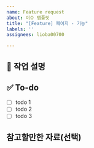 ```yaml
---
name: Feature request
about: 이슈 템플릿
title: "[Feature] 페이지 - 기능"
labels: ''
assignees: lioba00700

---
```


## 💼 작업 설명
<!-- 진행할 작업에 대해 간단하게 설명해주세요 -->

## ✅ To-do
<!-- 해당 작업을 수행하기 위해 해야 할 하위 태스크를 작성해주세요 -->
- [ ] todo 1
- [ ] todo 2
- [ ] todo 3

## 참고할만한 자료(선택)
